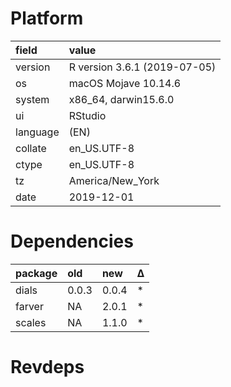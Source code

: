 # Platform

|field    |value                        |
|:--------|:----------------------------|
|version  |R version 3.6.1 (2019-07-05) |
|os       |macOS Mojave 10.14.6         |
|system   |x86_64, darwin15.6.0         |
|ui       |RStudio                      |
|language |(EN)                         |
|collate  |en_US.UTF-8                  |
|ctype    |en_US.UTF-8                  |
|tz       |America/New_York             |
|date     |2019-12-01                   |

# Dependencies

|package |old   |new   |Δ  |
|:-------|:-----|:-----|:--|
|dials   |0.0.3 |0.0.4 |*  |
|farver  |NA    |2.0.1 |*  |
|scales  |NA    |1.1.0 |*  |

# Revdeps

